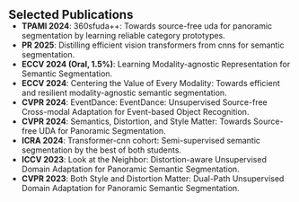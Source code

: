 <h2 id="publications" style="margin: 2px 0px -15px;">Selected Publications</h2>

- **TPAMI 2024**: 360sfuda++: Towards source-free uda for panoramic segmentation by learning reliable category prototypes.
- **PR 2025**: Distilling efficient vision transformers from cnns for semantic segmentation.
- **ECCV 2024 (Oral, 1.5%)**: Learning Modality-agnostic Representation for Semantic Segmentation. 
- **ECCV 2024**: Centering the Value of Every Modality: Towards efficient and resilient modality-agnostic semantic segmentation. 
- **CVPR 2024**: EventDance: EventDance: Unsupervised Source-free Cross-modal Adaptation for Event-based Object Recognition.
- **CVPR 2024**: Semantics, Distortion, and Style Matter: Towards Source-free UDA for Panoramic Segmentation.
- **ICRA 2024**: Transformer-cnn cohort: Semi-supervised semantic segmentation by the best of both students.
- **ICCV 2023**: Look at the Neighbor: Distortion-aware Unsupervised Domain Adaptation for Panoramic Semantic Segmentation.
- **CVPR 2023**: Both Style and Distortion Matter: Dual-Path Unsupervised Domain Adaptation for Panoramic Semantic Segmentation.
